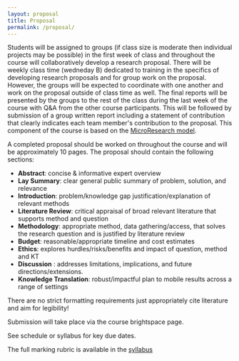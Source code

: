 ```yaml
---
layout: proposal
title: Proposal
permalink: /proposal/
---
```


Students will be assigned to groups (if class size is moderate then individual projects may be possible) in the first week of class and throughout the course will collaboratively develop a research proposal. There will be weekly class time (wedneday B) dedicated to training in the specifics of  developing research proposals and for group work on the proposal. However, the groups will be expected to coordinate with one another and work on the proposal outside of class time as well. The final reports will be presented by the groups to the rest of the class during the last week of the course with Q&A from the other course participants. This will be followed by submission of a group written report including a statement of contribution that clearly indicates each team member's contribution to the proposal.  This component of the course is based on the [MicroResearch model](http://www.microresearch.ca/).

A completed proposal should be worked on throughout the course and will be approximately 10 pages.
The proposal should contain the following sections:

- **Abstract**: concise & informative expert overview
- **Lay Summary**: clear general public summary of problem, solution, and relevance
- **Introduction**: problem/knowledge gap justification/explanation of relevant methods
- **Literature Review**: critical appraisal of broad relevant literature that supports
method and question
- **Methodology**: appropriate method, data gathering/access, that solves the research
question and is justified by literature review
- **Budget**: reasonable/appropriate timeline and cost estimates
- **Ethics**: explores hurdles/risks/benefits and impact of question, method and KT
- **Discussion** : addresses limitations, implications, and future directions/extensions.
- **Knowledge Translation**: robust/impactful plan to mobile results across a range of
settings

There are no strict formatting requirements just appropriately cite literature and aim for legibility!

Submission will take place via the course brightspace page.

See schedule or syllabus for key due dates.

The full marking rubric is available in the [syllabus](/static_files/2023_syllabus.pdf)
